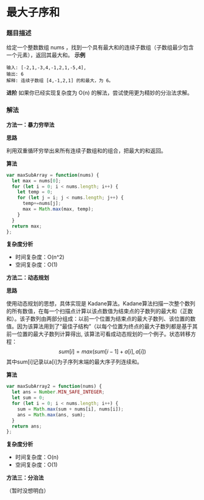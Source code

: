 # 最大子序和
### 题目描述
给定一个整数数组 nums ，找到一个具有最大和的连续子数组（子数组最少包含一个元素），返回其最大和。
**示例**
```
输入: [-2,1,-3,4,-1,2,1,-5,4],
输出: 6
解释: 连续子数组 [4,-1,2,1] 的和最大，为 6。
```
**进阶**
如果你已经实现复杂度为 O(n) 的解法，尝试使用更为精妙的分治法求解。

### 解法

**方法一：暴力穷举法**

**思路**

利用双重循环穷举出来所有连续子数组和的组合，把最大的和返回。

**算法**

```javascript
var maxSubArray = function(nums) {
  let max = nums[0];
  for (let i = 0; i < nums.length; i++) {
    let temp = 0;
    for (let j = i; j < nums.length; j++) {
      temp+=nums[j];
	  max = Math.max(max, temp);
    }
  }
  return max;
};
```

**复杂度分析**

- 时间复杂度：O(n^2)
- 空间复杂度：O(1)

**方法二：动态规划**

**思路**

使用动态规划的思想，具体实现是 Kadane算法。Kadane算法扫描一次整个数列的所有数值，在每一个扫描点计算以该点数值为结束点的子数列的最大和（正数和）。该子数列由两部分组成：以前一个位置为结束点的最大子数列、该位置的数值。因为该算法用到了“最佳子结构”（以每个位置为终点的最大子数列都是基于其前一位置的最大子数列计算得出, 该算法可看成动态规划的一个例子。状态转移方程：
$$
sum[i] = max(sum[i-1]+a[i],a[i])
$$
 其中sum[i]记录以a[i]为子序列末端的最大序子列连续和。

**算法**

```javascript
var maxSubArray2 = function(nums) {
  let ans = Number.MIN_SAFE_INTEGER;
  let sum = 0;
  for (let i = 0; i < nums.length; i++) {
    sum = Math.max(sum + nums[i], nums[i]);
    ans = Math.max(ans, sum);
  }
  return ans;
};
```

**复杂度分析**

- 时间复杂度：O(n)
- 空间复杂度：O(1)

**方法三：分治法**

（暂时没想明白）